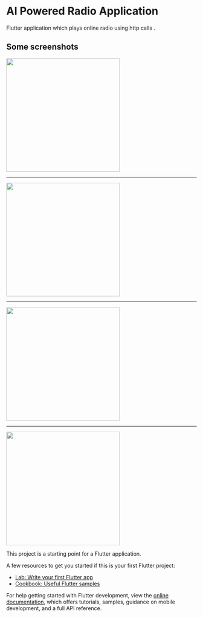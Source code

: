 # AI Powered Radio Application  

Flutter application which plays online radio using http calls .

## Some screenshots
<img src="https://github.com/vivek-design/AI_Radio/assets/79709538/7bdc2951-a8a5-4fcf-860c-9dc11b03985e"  width="300"/>

---
<img src="https://github.com/vivek-design/AI_Radio/assets/79709538/29d4d4fe-daa6-4a34-97b2-dc70709a08f2"  width="300"/>

---
<img src="https://github.com/vivek-design/AI_Radio/assets/79709538/6d935840-04ec-4525-85fb-fb860de36b8e"  width="300"/>

---
<img src="https://github.com/vivek-design/AI_Radio/assets/79709538/75f5ea51-4fe8-4e8f-9b5c-b7ff19b97b09"  width="300"/>






This project is a starting point for a Flutter application.

A few resources to get you started if this is your first Flutter project:

- [Lab: Write your first Flutter app](https://docs.flutter.dev/get-started/codelab)
- [Cookbook: Useful Flutter samples](https://docs.flutter.dev/cookbook)

For help getting started with Flutter development, view the
[online documentation](https://docs.flutter.dev/), which offers tutorials,
samples, guidance on mobile development, and a full API reference.
